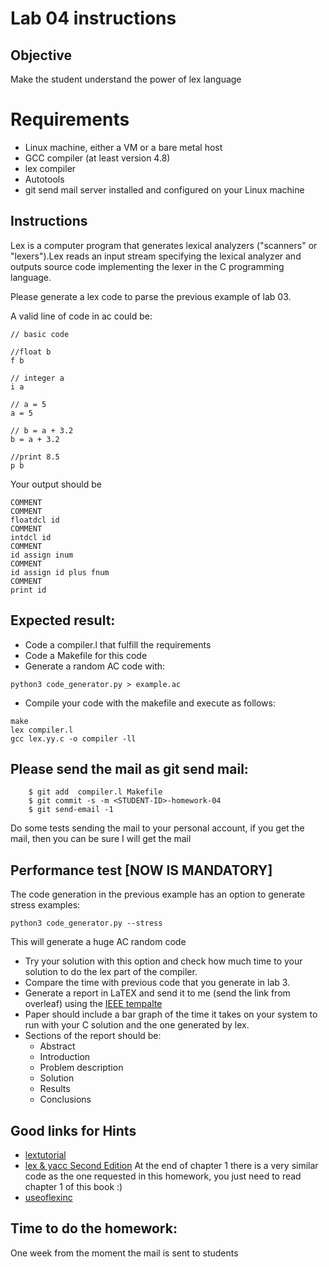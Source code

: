 # Lab 04 instructions

## Objective

Make the student understand the power of lex language

# Requirements

* Linux machine, either a VM or a bare metal host
* GCC compiler (at least version 4.8)
* lex compiler
* Autotools
* git send mail server installed and configured on your Linux machine

## Instructions

Lex is a computer program that generates lexical analyzers ("scanners" or
"lexers").Lex reads an input stream specifying the lexical analyzer and outputs
source code implementing the lexer in the C programming language.

Please generate a lex code to parse the previous example of lab 03.

A valid line of code in ac could be:

```
// basic code

//float b
f b

// integer a
i a

// a = 5
a = 5

// b = a + 3.2
b = a + 3.2

//print 8.5
p b
```

Your output should be

```
COMMENT
COMMENT
floatdcl id
COMMENT
intdcl id
COMMENT
id assign inum
COMMENT
id assign id plus fnum
COMMENT
print id
```

## Expected result:

* Code a compiler.l that fulfill the requirements
* Code a Makefile for this code
* Generate a random AC code with:

```
python3 code_generator.py > example.ac

```

* Compile your code with the makefile and execute as follows:

```
make
lex compiler.l
gcc lex.yy.c -o compiler -ll
```


## Please send the mail as git send mail:

```
    $ git add  compiler.l Makefile
    $ git commit -s -m <STUDENT-ID>-homework-04
    $ git send-email -1

```
Do some tests sending the mail to your personal account, if you get the mail,
then you can be sure I will get the mail

## Performance test [NOW IS MANDATORY]

The code generation in the previous example has an option to generate stress
examples:

```
python3 code_generator.py --stress
```

This will generate a huge AC random code

* Try your solution with this option and check how much time to your solution to
do the lex part of the compiler.
* Compare the time with previous code that you generate in lab 3.
* Generate a report in LaTEX and send it to me (send the link from overleaf)
  using the [IEEE
  tempalte](https://www.overleaf.com/latex/templates/preparation-of-papers-for-ieee-sponsored-conferences-and-symposia/zfnqfzzzxghk)
* Paper should include a bar graph of the time it takes on your system to run
  with your C solution and the one generated by lex.
* Sections of the report should be:
    * Abstract
    * Introduction
    * Problem description
    * Solution
    * Results
    * Conclusions

## Good links for Hints

* [lextutorial](https://ds9a.nl/lex-yacc/cvs/lex-yacc-howto.html)
* [lex & yacc Second
Edition](https://www.amazon.com/lex-yacc-Doug-Brown/dp/1565920007)
At the end of chapter 1 there is a very similar code as the one requested in
this homework, you just need to read chapter 1 of this book :)
* [useoflexinc](https://www.quora.com/What-is-the-function-of-yylex-yyin-yyout-and-fclose-yyout-in-LEX)



## Time to do the homework:

One week from the moment the mail is sent to students

